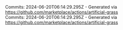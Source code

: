 Commits: 2024-06-20T06:14:29.295Z - Generated via https://github.com/marketplace/actions/artificial-grass
<br>
Commits: 2024-06-20T06:14:29.295Z - Generated via https://github.com/marketplace/actions/artificial-grass
<br>
